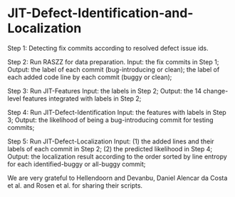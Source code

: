 # JIT-Defect-Identification-and-Localization

Step 1: Detecting fix commits according to resolved defect issue ids. 

Step 2: Run RASZZ for data preparation.
Input: the fix commits in Step 1; 
Output: the label of each commit (bug-introducing or clean);
              the label of each added code line by each commit (buggy or clean);

Step 3: Run JIT-Features
Input: the labels in Step 2;
Output: the 14 change-level features integrated with labels in Step 2; 

Step 4: Run JIT-Defect-Identification
Input: the features with labels in Step 3; 
Output: the likelihood of being a bug-introducing commit for testing commits; 

Step 5: Run JIT-Defect-Localization
Input: (1) the added lines and their labels of each commit in Step 2; 
       (2) the predicted likelihood in Step 4; 
Output: the localization result according to the order sorted by line entropy for each identified-buggy or all-buggy commit; 

We are very grateful to Hellendoorn and Devanbu, Daniel Alencar da Costa et al. and Rosen et al. for sharing their scripts.
